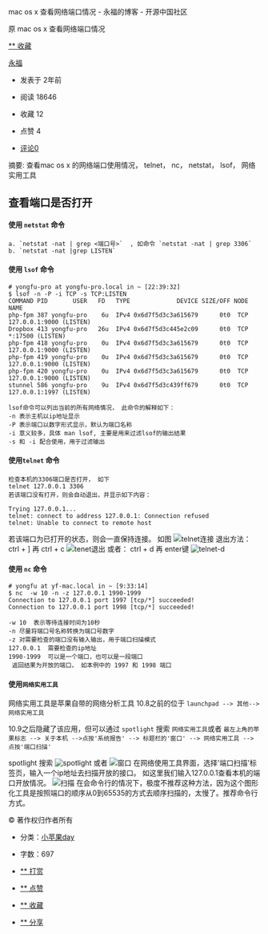 mac os x 查看网络端口情况 - 永福的博客 - 开源中国社区

 原 mac os x 查看网络端口情况

 [**   收藏](mac%20os%20x%20查看网络端口情况%20-%20永福的博客%20-%20开源中国社区.md#)

 [永福](https://my.oschina.net/foreverich/home)

- 发表于 2年前

- 阅读 18646

- 收藏 12

- 点赞 4

- [评论0](https://my.oschina.net/foreverich/blog/402252#comment-list)

摘要: 查看mac os x 的网络端口使用情况， telnet， nc， netstat， lsof， 网络实用工具

## 查看端口是否打开

#### 使用 `netstat` 命令

	a. `netstat -nat | grep <端口号>`  , 如命令 `netstat -nat | grep 3306`
	b. `netstat -nat |grep LISTEN`

#### 使用 `lsof` 命令

	# yongfu-pro at yongfu-pro.local in ~ [22:39:32]
	$ lsof -n -P -i TCP -s TCP:LISTEN
	COMMAND PID       USER   FD   TYPE             DEVICE SIZE/OFF NODE NAME
	php-fpm 387 yongfu-pro    6u  IPv4 0x6d7f5d3c3a615679      0t0  TCP 127.0.0.1:9000 (LISTEN)
	Dropbox 413 yongfu-pro   26u  IPv4 0x6d7f5d3c445e2c09      0t0  TCP *:17500 (LISTEN)
	php-fpm 418 yongfu-pro    0u  IPv4 0x6d7f5d3c3a615679      0t0  TCP 127.0.0.1:9000 (LISTEN)
	php-fpm 419 yongfu-pro    0u  IPv4 0x6d7f5d3c3a615679      0t0  TCP 127.0.0.1:9000 (LISTEN)
	php-fpm 420 yongfu-pro    0u  IPv4 0x6d7f5d3c3a615679      0t0  TCP 127.0.0.1:9000 (LISTEN)
	stunnel 586 yongfu-pro    9u  IPv4 0x6d7f5d3c439ff679      0t0  TCP 127.0.0.1:1997 (LISTEN)

	lsof命令可以列出当前的所有网络情况， 此命令的解释如下：
	-n 表示主机以ip地址显示
	-P 表示端口以数字形式显示，默认为端口名称
	-i 意义较多，具体 man lsof, 主要是用来过滤lsof的输出结果
	-s 和 -i 配合使用，用于过滤输出

#### 使用`telnet` 命令

	检查本机的3306端口是否打开， 如下
	telnet 127.0.0.1 3306
	若该端口没有打开，则会自动退出，并显示如下内容：

	Trying 127.0.0.1...
	telnet: connect to address 127.0.0.1: Connection refused
	telnet: Unable to connect to remote host

若该端口为已打开的状态，则会一直保持连接。
如图
![telnet连接](../_resources/6d6d44115c8a5340e2e27372781c834a.png)
退出方法： ctrl + ] 再 ctrl + c
![tenet退出](../_resources/cb256efddaa05b3b4ca5b046b00a5b51.png)
或者： ctrl + d 再 enter键
![telnet-d](../_resources/7acbc4d9043299f7ed97ee6c8fb45484.png)

#### 使用 `nc` 命令

	# yongfu at yf-mac.local in ~ [9:33:14]
	$ nc  -w 10 -n -z 127.0.0.1 1990-1999
	Connection to 127.0.0.1 port 1997 [tcp/*] succeeded!
	Connection to 127.0.0.1 port 1998 [tcp/*] succeeded!

	-w 10  表示等待连接时间为10秒
	-n 尽量将端口号名称转换为端口号数字
	-z 对需要检查的端口没有输入输出，用于端口扫描模式
	127.0.0.1  需要检查的ip地址
	1990-1999  可以是一个端口，也可以是一段端口
	 返回结果为开放的端口， 如本例中的 1997 和 1998 端口

#### 使用`网络实用工具`

网络实用工具是苹果自带的网络分析工具
10.8之前的位于 `launchpad --> 其他--> 网络实用工具`

10.9之后隐藏了该应用，但可以通过 `spotlight` 搜索 `网络实用工具`或者 `最左上角的苹果标志 --> 关于本机 -->点按'系统报告' --> 标题栏的'窗口' --> 网络实用工具 --> 点按'端口扫描'`

spotlight 搜索
![spotlight](../_resources/2fd6ba1f116c87f4cca548934bf30c98.png)
或者
![窗口](../_resources/17d01d6915b5942a7b9b3e428fdc9c27.png)
在网络使用工具界面，选择'端口扫描'标签页，输入一个ip地址去扫描开放的接口。
如这里我们输入127.0.0.1查看本机的端口开放情况。
![扫描](../_resources/2e0b6cb9dea6120a4af606406c552fa2.png)
在会命令行的情况下，极度不推荐这种方法，因为这个图形化工具是按照端口的顺序从0到65535的方式去顺序扫描的，太慢了。推荐命令行方式。

 © 著作权归作者所有

- 分类：[小苹果day](https://my.oschina.net/foreverich/blog?catalog=3288910)

- 字数：697

- [**   打赏](mac%20os%20x%20查看网络端口情况%20-%20永福的博客%20-%20开源中国社区.md#)

- [**   点赞](mac%20os%20x%20查看网络端口情况%20-%20永福的博客%20-%20开源中国社区.md#)

- [**   收藏](mac%20os%20x%20查看网络端口情况%20-%20永福的博客%20-%20开源中国社区.md#)

- [** 分享](mac%20os%20x%20查看网络端口情况%20-%20永福的博客%20-%20开源中国社区.md#)